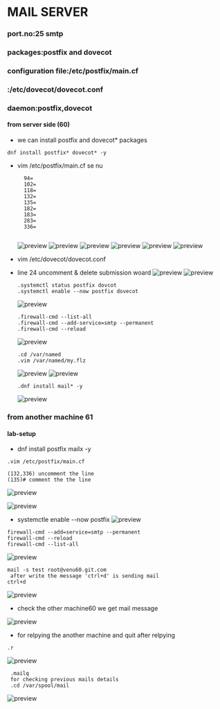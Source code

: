 # MAIL SERVER

### port.no:25 smtp
### packages:postfix and dovecot
### configuration file:/etc/postfix/main.cf
###                   :/etc/dovecot/dovecot.conf 
### daemon:postfix,dovecot


#### from server side (60)

* we can install postfix and dovecot* packages
```
dnf install postfix* dovecot* -y
```
  
* vim /etc/postfix/main.cf
  se nu
  ```
    94=
    102=
    118=
    132=
    135=
    182=
    183=
    283=
    336=
     
  ```
  ![preview](images/mail1.PNG)
  ![preview](images/mail2.PNG)
  ![preview](images/mail3.PNG)
  ![preview](images/mail4.PNG)
  ![preview](images/mail5.PNG)
  ![preview](images/mail6.PNG)

* vim /etc/dovecot/dovecot.conf
* line 24 uncomment & delete submission woard
   ![preview](images/mail7.PNG)
   ![preview](images/mail8.PNG)
  ```
  .systemctl status postfix dovcot
  .systemctl enable --now postfix dovecot 

  ```
  ![preview](images/mail9.PNG)
  ``` 
  .firewall-cmd --list-all
  .firewall-cmd --add-service=smtp --permanent
  .firewall-cmd --reload

  ```
  ![preview](images/mail10.PNG)

  ``` 
  .cd /var/named
  .vim /var/named/my.flz  
  ``` 
   ![preview](images/mail12.PNG)
   ![preview](images/mail15.PNG)

   ```
   .dnf install mail* -y
   ```
   ![preview](images/mail16.PNG)
 

 ### from another machine 61
 #### lab-setup

* dnf install postfix mailx -y
 ```
 .vim /etc/postfix/main.cf
 
 (132,336) uncomment the line
 (135)# comment the the line
 ``` 
 ![preview](images/mail17.PNG)

 ![preview](images/mail13.PNG)
  

* systemctle enable --now postfix
  ![preview](images/mail14.PNG)
 ```
 firewall-cmd --add=service=smtp --permanent
 firewall-cmd --reload  
 firewall-cmd --list-all

 ```
 ![preview](images/mail18.PNG)

 ```
 mail -s test root@venu60.git.com 
  after write the message 'ctrl+d' is sending mail
 ctrl+d
 ```
  ![preview](images/mail19.PNG)

* check the other machine60 we get mail message

 ![preview](images/mail20.PNG) 

* for relpying the another machine and quit after relpying

 ```
 .r
 ```
  ![preview](images/mail21.PNG)

 ```
  .mailq
  for checking previous mails details 
  .cd /var/spool/mail
 ```
 ![preview](images/mail22.PNG)
  




